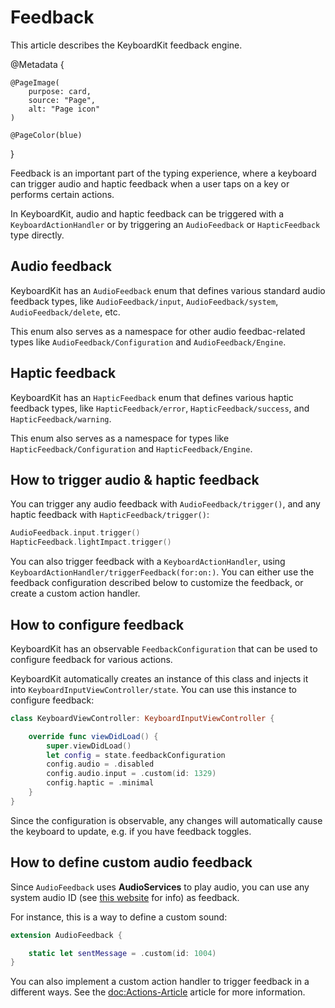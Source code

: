# Feedback

This article describes the KeyboardKit feedback engine.

@Metadata {
    
    @PageImage(
        purpose: card,
        source: "Page",
        alt: "Page icon"
    )
    
    @PageColor(blue)
}

Feedback is an important part of the typing experience, where a keyboard can trigger audio and haptic feedback when a user taps on a key or performs certain actions.

In KeyboardKit, audio and haptic feedback can be triggered with a ``KeyboardActionHandler`` or by triggering an ``AudioFeedback`` or ``HapticFeedback`` type directly.



## Audio feedback

KeyboardKit has an ``AudioFeedback`` enum that defines various standard audio feedback types, like ``AudioFeedback/input``, ``AudioFeedback/system``, ``AudioFeedback/delete``, etc.

This enum also serves as a namespace for other audio feedbac-related types like ``AudioFeedback/Configuration`` and ``AudioFeedback/Engine``.



## Haptic feedback

KeyboardKit has an ``HapticFeedback`` enum that defines various haptic feedback types, like ``HapticFeedback/error``, ``HapticFeedback/success``, and ``HapticFeedback/warning``. 

This enum also serves as a namespace for types like ``HapticFeedback/Configuration`` and ``HapticFeedback/Engine``.



## How to trigger audio & haptic feedback

You can trigger any audio feedback with ``AudioFeedback/trigger()``, and any haptic feedback with ``HapticFeedback/trigger()``:

```swift
AudioFeedback.input.trigger()
HapticFeedback.lightImpact.trigger()
```

You can also trigger feedback with a ``KeyboardActionHandler``, using ``KeyboardActionHandler/triggerFeedback(for:on:)``. You can either use the feedback configuration described below to customize the feedback, or create a custom action handler. 



## How to configure feedback

KeyboardKit has an observable ``FeedbackConfiguration`` that can be used to configure feedback for various actions. 

KeyboardKit automatically creates an instance of this class and injects it into ``KeyboardInputViewController/state``. You can use this instance to configure feedback:

```swift
class KeyboardViewController: KeyboardInputViewController {

    override func viewDidLoad() {
        super.viewDidLoad()
        let config = state.feedbackConfiguration 
        config.audio = .disabled
        config.audio.input = .custom(id: 1329)
        config.haptic = .minimal
    }
}
```

Since the configuration is observable, any changes will automatically cause the keyboard to update, e.g. if you have feedback toggles.



## How to define custom audio feedback

Since ``AudioFeedback`` uses **AudioServices** to play audio, you can use any system audio ID (see [this website](https://iphonedev.wiki/index.php/AudioServices) for info) as feedback. 

For instance, this is a way to define a custom sound:

```swift
extension AudioFeedback {

    static let sentMessage = .custom(id: 1004)
}
```

You can also implement a custom action handler to trigger feedback in a different ways. See the <doc:Actions-Article> article for more information.
